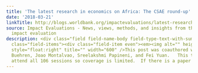 ```yaml
---
title: 'The latest research in economics on Africa: The CSAE round-up'
date: '2018-03-21'
linkTitle: http://blogs.worldbank.org/impactevaluations/latest-research-economics-africa-csae-round-0
source: Impact Evaluations - News, views, methods, and insights from the world of
  impact evaluation
description: <div class="field field-name-body field-type-text-with-summary field-label-hidden"><div
  class="field-items"><div class="field-item even"><em><img alt="" height="450" src="http://blogs.worldbank.org/impactevaluations/files/impactevaluations/csae_collage.jpg"
  style="float:right" title="" width="600" />This post was coauthored with Niklas
  Buehren, Joao Montalvao, Sreelakshmi Papineni, and Fei Yuan.   This team couldn’t
  attend all 106 sessions so coverage is limited.  If there is a paper you saw tha
---
```

